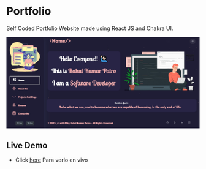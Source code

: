 # Portfolio

Self Coded Portfolio Website made using React JS and Chakra UI.


<!-- <p align="center"> 
  <kbd>
    <a href="https://rahulkp15.onrender.com/" target="_blank"><img src="./images/intro.jpg" >
  </a>
  </kbd>
</p> -->
<p align="center"> 
  <kbd>
    <a href="https://simply-win-rar-github-io.vercel.app/home" target="_blank"><img src="./images/intro.jpg" >
  </a>
  </kbd>
</p>

## Live Demo 

- Click [here](https://simply-win-rar-github-io.vercel.app/home) Para verlo en vivo
<!-- 
## Features 📋

⚡️ Dark and Light Theme \
🎨 Customizable Layouts: Personalize your portfolio layout.\
📱  Responsive Design: Look great on desktop, tablet, and mobile.\
🏳️ Shimmering Effect and Lazy Loading of Images. \
💡  Edit with Ease: Light weight editing solution.\
💻 Downloadable React Code: Full control over your portfolio.


## Sections 📚

✔️ Home\
✔️ About Me\
✔️ Projects And Blogs\
✔️ Resume\
✔️ Contact Me

### Tech Stack 💻

- [React.js](https://react.dev/)
- [Chakra UI](https://chakra-ui.com/)

## Screenshots

### Laptop Views

<p align="center"> 
  <kbd>
    <a href="https://simply-win-rar-github-io.vercel.app/home" target="_blank"><img src="./images/laptopView.jpg">
  </a>
  </kbd>
</p>

### Mobile Views

<div align="center"> 
  <kbd>
 <img src="./images/mobile-view-1.jpg" width="400" height="400">
 <img src="./images/mobile-view-2.jpg" width="400" height="400">
  </kbd>
</div>

## Getting Started ⚡ :-

**1. Clone this repo by running the following command :-**

```bash
 git clone https://github.com/Rahul1582/portfolio-rahulkp.git
```

**2. Now Install all the required packages by running the following commands :-**

```bash
 npm install
```

**3. Now start the React server by running the following command :-**

```bash
 npm start
```

**3.** **🎉 Open your browser and go to `https://localhost:3000`**

## Deployment 📦

This Web Application is deployed to Render.

You could also host directly with Render by linking your own repository.


## License 📄
This project is licensed under the Apache-2.0 License - see the [LICENSE.md](./LICENSE) file for details


## Show your Support

Give a ⭐️ if you like this project! -->
